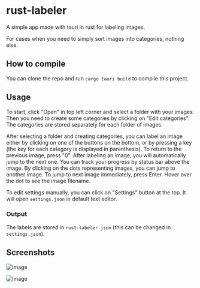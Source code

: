 # rust-labeler

A simple app made with tauri in rust for labeling images. 

For cases when you need to simply sort images into categories, nothing else. 
## How to compile
You can clone the repo and run `cargo tauri build` to compile this project. 

## Usage
To start, click "Open" in top left corner and select a folder with your images. Then you need to create some categories by clicking on "Edit categories". The categories are stored separately for each folder of images. 

After selecting a folder and creating categories, you can label an image either by clicking on one of the buttons on the bottom, or by pressing a key (the key for each category is displayed in parenthesis). To return to the previous image, press "0".  After labeling an image, you will automatically jump to the next one. You can track your progress by status bar above the image. By clicking on the dots representing images, you can jump to another image. To jump to next image immediately, press Enter. Hover over the dot to see the image filename. 

To edit settings manually, you can click on "Settings" button at the top. It will open `settings.json` in default text editor. 

### Output
The labels are stored in `rust-labeler.json` (this can be changed in `settings.json`). 

## Screenshots
![image](https://github.com/user-attachments/assets/e04f2417-ed3d-476c-a696-5f8481de1133)

![image](https://github.com/user-attachments/assets/5dc13d89-6199-47b5-aa52-30845865fdf8)
